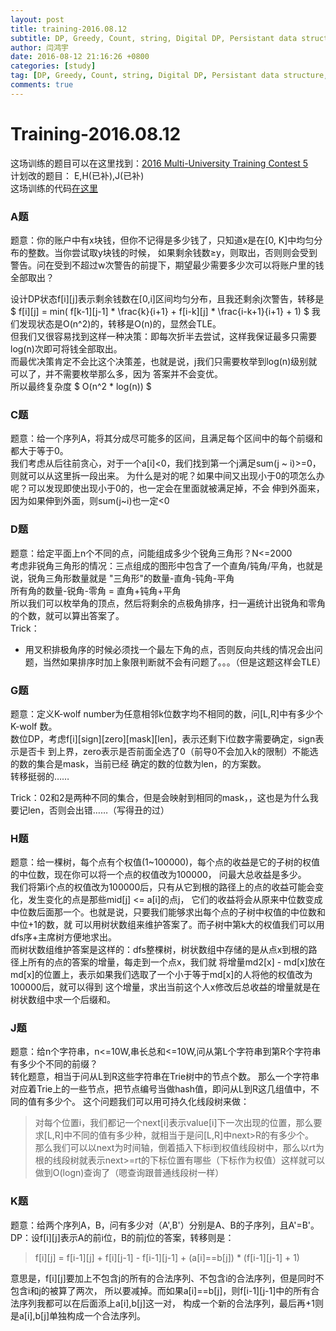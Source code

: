 ```yaml
---
layout: post
title: training-2016.08.12
subtitle: DP, Greedy, Count, string, Digital DP, Persistant data structure, Segment-Tree, Tree
author: 闫鸿宇
date: 2016-08-12 21:16:26 +0800
categories: [study]
tag: [DP, Greedy, Count, string, Digital DP, Persistant data structure, Segment-Tree, Tree]
comments: true
---
```


# Training-2016.08.12

  这场训练的题目可以在这里找到：[2016 Multi-University Training Contest 5](http://acm.hdu.edu.cn/search.php?field=problem&key=2016+Multi-University+Training+Contest+5&source=1&searchmode=source)  
计划改的题目：  E,H(已补),J(已补)  
这场训练的代码[在这里](https://github.com/New-bottle/training/tree/master/2016summer/160812)  

### A题
  题意：你的账户中有x块钱，但你不记得是多少钱了，只知道x是在[0, K]中均匀分布的整数。当你尝试取y块钱的时候，
  如果剩余钱数≥y，则取出，否则则会受到警告。问在受到不超过w次警告的前提下，期望最少需要多少次可以将账户里的钱
  全部取出？

  设计DP状态f[i][j]表示剩余钱数在[0,i]区间均匀分布，且我还剩余j次警告，转移是
    $ f[i][j] = min( f[k-1][j-1] * \frac{k}{i+1} + f[i-k][j] * \frac{i-k+1}{i+1} + 1) $
  我们发现状态是O(n^2)的，转移是O(n)的，显然会TLE。  
  但我们又很容易找到这样一种决策：即每次折半去尝试，这样我保证最多只需要log(n)次即可将钱全部取出。  
  而最优决策肯定不会比这个决策差，也就是说，j我们只需要枚举到log(n)级别就可以了，并不需要枚举那么多，因为
  答案并不会变优。  
  所以最终复杂度 $ O(n^2 * log(n)) $  

### C题
  题意：给一个序列A，将其分成尽可能多的区间，且满足每个区间中的每个前缀和都大于等于0。  
  我们考虑从后往前贪心，对于一个a[i]<0，我们找到第一个j满足sum(j ~ i)>=0，则就可以从这里拆一段出来。
  为什么是对的呢？如果中间又出现小于0的项怎么办呢？可以发现即使出现小于0的，也一定会在里面就被满足掉，不会
  伸到外面来，因为如果伸到外面，则sum(j~i)也一定<0

### D题
  题意：给定平面上n个不同的点，问能组成多少个锐角三角形？N<=2000  
  考虑非锐角三角形的情况：三点组成的图形中包含了一个直角/钝角/平角，也就是说，锐角三角形数量就是
  "三角形"的数量-直角-钝角-平角  
  所有角的数量-锐角-零角 = 直角+钝角+平角  
  所以我们可以枚举角的顶点，然后将剩余的点极角排序，扫一遍统计出锐角和零角的个数，就可以算出答案了。  
  Trick：  

  - 用叉积排极角序的时候必须找一个最左下角的点，否则反向共线的情况会出问题，当然如果排序时加上象限判断就不会有问题了。。。（但是这题这样会TLE）

### G题
  题意：定义K-wolf number为任意相邻k位数字均不相同的数，问[L,R]中有多少个 K-wolf 数。  
  数位DP，考虑f[i][sign][zero][mask][len]，表示还剩下i位数字需要确定，sign表示是否卡
  到上界，zero表示是否前面全选了0（前导0不会加入k的限制）不能选的数的集合是mask，当前已经
  确定的数的位数为len，的方案数。  
  转移挺弱的……

  Trick：02和2是两种不同的集合，但是会映射到相同的mask，，这也是为什么我要记len，否则会出错……（写得丑的过）

### H题
  题意：给一棵树，每个点有个权值(1~100000)，每个点的收益是它的子树的权值的中位数，现在你可以将一个点的权值改为100000，
  问最大总收益是多少。  
  我们将第i个点的权值改为100000后，只有从它到根的路径上的点的收益可能会变化，发生变化的点是那些mid[j] <= a[i]的点j，
  它们的收益将会从原来中位数变成中位数后面那一个。也就是说，只要我们能够求出每个点的子树中权值的中位数和中位+1的数，就
  可以用树状数组来维护答案了。而子树中第k大的权值我们可以用dfs序+主席树方便地求出。  
  而树状数组维护答案是这样的：dfs整棵树，树状数组中存储的是从点x到根的路径上所有的点的答案的增量，每走到一个点x，我们就
  将增量md2[x] - md[x]放在md[x]的位置上，表示如果我们选取了一个小于等于md[x]的人将他的权值改为100000后，就可以得到
  这个增量，求出当前这个人x修改后总收益的增量就是在树状数组中求一个后缀和。


### J题
  题意：给n个字符串，n<=10W,串长总和<=10W,问从第L个字符串到第R个字符串有多少个不同的前缀？  
  转化题意，相当于问从L到R这些字符串在Trie树中的节点个数。
  那么一个字符串对应着Trie上的一些节点，把节点编号当做hash值，即问从L到R这几组值中，不同的值有多少个。
  这个问题我们可以用可持久化线段树来做：


  > 对每个位置i，我们都记一个next[i]表示value[i]下一次出现的位置，那么要求[L,R]中不同的值有多少种，就相当于是问[L,R]中next>R的有多少个。  
  那么我们可以以next为时间轴，倒着插入下标i到权值线段树中，那么以rt为根的线段树就表示next>=rt的下标位置有哪些（下标作为权值）这样就可以做到O(logn)查询了（嗯查询跟普通线段树一样）


### K题
  题意：给两个序列A，B，问有多少对（A',B'）分别是A、B的子序列，且A'=B'。  
  DP：设f[i][j]表示A的前i位，B的前j位的答案，转移则是：  

  > f[i][j] = f[i-1][j] + f[i][j-1] - f[i-1][j-1] + (a[i]==b[j]) * (f[i-1][j-1] + 1)

  意思是，f[i][j]要加上不包含j的所有的合法序列、不包含i的合法序列，但是同时不包含i和j的被算了两次，
  所以要减掉。而如果a[i]==b[j]，则f[i-1][j-1]中的所有合法序列我都可以在后面添上a[i],b[j]这一对，
  构成一个新的合法序列，最后再+1则是a[i],b[j]单独构成一个合法序列。
